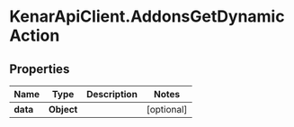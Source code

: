 # KenarApiClient.AddonsGetDynamicAction

## Properties

Name | Type | Description | Notes
------------ | ------------- | ------------- | -------------
**data** | **Object** |  | [optional] 


